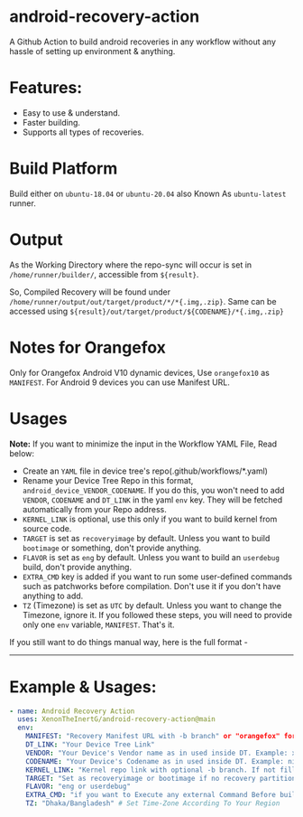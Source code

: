 # android-recovery-action
A Github Action to build android recoveries in any workflow without any hassle of setting up environment & anything.

# Features:
- Easy to use & understand.
- Faster building.
- Supports all types of recoveries.

# Build Platform

Build either on `ubuntu-18.04` or `ubuntu-20.04` also Known As `ubuntu-latest` runner.

# Output

As the Working Directory where the repo-sync will occur is set in `/home/runner/builder/`, accessible from `${result}`.

So, Compiled Recovery will be found under `/home/runner/output/out/target/product/*/*{.img,.zip}`. Same can be accessed using `${result}/out/target/product/${CODENAME}/*{.img,.zip}`

# Notes for Orangefox

Only for Orangefox Android V10 dynamic devices, Use `orangefox10` as `MANIFEST`.
For Android 9 devices you can use Manifest URL.

# Usages

**Note:** If you want to minimize the input in the Workflow YAML File, Read below:
- Create an `YAML` file in device tree's repo(.github/workflows/*.yaml)
- Rename your Device Tree Repo in this format, `android_device_VENDOR_CODENAME`.
  If you do this, you won't need to add `VENDOR`, `CODENAME` and `DT_LINK` in the yaml `env` key.
  They will be fetched automatically from your Repo address.
- `KERNEL_LINK` is optional, use this only if you want to build kernel from source code.
- `TARGET` is set as `recoveryimage` by default.
  Unless you want to build `bootimage` or something, don't provide anything.
- `FLAVOR` is set as `eng` by default.
  Unless you want to build an `userdebug` build, don't provide anything.
- `EXTRA_CMD` key is added if you want to run some user-defined commands such as patchworks before compilation.
  Don't use it if you don't have anything to add.
- `TZ` (Timezone) is set as `UTC` by default.
  Unless you want to change the Timezone, ignore it.
If you followed these steps, you will need to provide only one `env` variable, `MANIFEST`. That's it.

If you still want to do things manual way, here is the full format -

--------------------------------------------------------------------------------------------------------------------------------

# Example & Usages:

```yaml
- name: Android Recovery Action
  uses: XenonTheInertG/android-recovery-action@main
  env:
    MANIFEST: "Recovery Manifest URL with -b branch" or "orangefox" for orangefox android v10
    DT_LINK: "Your Device Tree Link"
    VENDOR: "Your Device's Vendor name as in used inside DT. Example: xiaomi, samsung, asus, etc."
    CODENAME: "Your Device's Codename as in used inside DT. Example: nikel, phoenix, ginkgo, etc."
    KERNEL_LINK: "Kernel repo link with optional -b branch. If not filled it would be detected as prebuilt"
    TARGET: "Set as recoveryimage or bootimage if no recovery partition avaiable"
    FLAVOR: "eng or userdebug"
    EXTRA_CMD: "if you want to Execute any external Command Before building process starts"
    TZ: "Dhaka/Bangladesh" # Set Time-Zone According To Your Region
```

